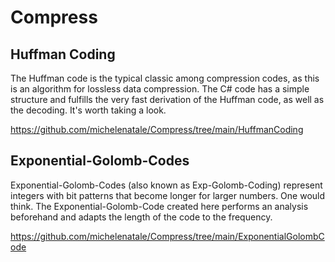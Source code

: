 # Compress

## Huffman Coding
The Huffman code is the typical classic among compression codes, as this is an algorithm for lossless data compression. The C# code has a simple structure and fulfills the very fast derivation of the Huffman code, as well as the decoding. It's worth taking a look.

https://github.com/michelenatale/Compress/tree/main/HuffmanCoding

## Exponential-Golomb-Codes
Exponential-Golomb-Codes (also known as Exp-Golomb-Coding) represent integers with bit patterns that become longer for larger numbers. One would think. The Exponential-Golomb-Code created here performs an analysis beforehand and adapts the length of the code to the frequency. 

https://github.com/michelenatale/Compress/tree/main/ExponentialGolombCode


